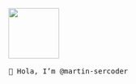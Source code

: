 <p>
<img src="https://user-images.githubusercontent.com/102924131/161446025-84b552c5-c24e-4f4b-b179-a7f76d8c6a40.png" width=100>
  <br><br>
  <samp>
👋 Hola, I’m @martin-sercoder
  </samp>
</p>
